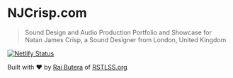 # NJCrisp.com

> Sound Design and Audio Production Portfolio and Showcase for Natan James Crisp, a Sound Designer from London, United Kingdom

[![Netlify Status](https://api.netlify.com/api/v1/badges/0b388720-9ddf-4c91-baa1-d42670cf321d/deploy-status)](https://app.netlify.com/sites/njcrisp/deploys)

Built with :heart: by [Rai Butera](https://github.com/Raigasm) of [RSTLSS.org](https://rstlss.org)


